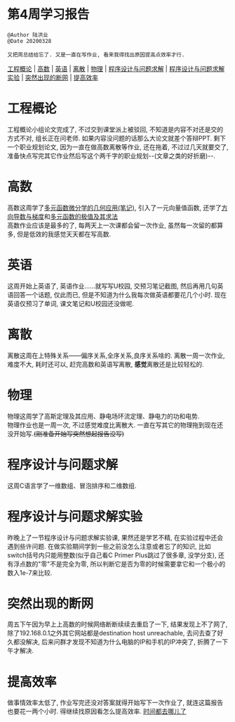 # 第4周学习报告  
`@Author 陆洪业`  
`@Date 20200328`  
```
又把周总结给忘了. 又是一直在写作业, 看来我得找出原因提高点效率才行.
```
[工程概论](#1) | [高数](#2) | [英语](#3) | [离散](#4) | [物理](#5) | [程序设计与问题求解](#6) | [程序设计与问题求解实验](#6) | [突然出现的断网](#7) | [提高效率](#8)  
# <a id='1'>工程概论</a>  
工程概论小组论文完成了, 不过交到课堂派上被驳回, 不知道是内容不对还是交的方式不对, 组长正在问老师. 如果内容没问题的话那么大论文就差个答辩PPT. 剩下一个职业规划论文, 因为一直在做高数离散等作业, 还在拖着, 不过过几天就要交了, 准备快点写完其它作业然后写这个两千字的职业规划--(文章之类的好折磨)--.  

# <a id='2'>高数</a>  
高数这周学了[多元函数微分学的几何应用(笔记)](https://github.com/KudouKaito/StudyNotes/blob/master/AdvancedMath/11MutiFuncIntGeoApp.md), 引入了一元向量值函数, 还学了[方向导数与梯度](https://github.com/KudouKaito/StudyNotes/blob/master/AdvancedMath/12DirectionalDerivativeAndGradient.md)和[多元函数的极值及其求法](https://github.com/KudouKaito/StudyNotes/blob/master/AdvancedMath/13MutiFuncExtreme.md)  
高数作业应该是最多的了, 每两天上一次课都会留一次作业, 虽然每一次留的都算多, 但是低效的我感觉天天都在写高数.  

# <a id='3'>英语</a>  
这周开始上英语了, 英语作业......就写写U校园, 交预习笔记截图, 然后再用几句英语回答一个话题, 仅此而已, 但是不知道为什么我每次做英语都要花几个小时. 现在英语仅预习了单词, 课文笔记和U校园还没做呢.   

# <a id='4'>离散</a>  
离散这周在上特殊关系——偏序关系,全序关系,良序关系啥的. 离散一周一次作业, 难度不大, 耗时还可以, 赶完高数和英语写离散, **感觉**离散还是比较轻松的.  

# <a id='5'>物理</a>  
物理这周学了高斯定理及其应用、静电场环流定理、静电力的功和电势.  
物理作业也是一周一次, 不过感觉难度比离散大. 一直在写其它的物理拖到现在还没开始写.~~(刚准备开始写突然想起报告没写)~~  
# <a id='6'>程序设计与问题求解</a>  
这周C语言学了一维数组、冒泡排序和二维数组.  

# <a id='7'>程序设计与问题求解实验</a>  
昨晚上了一节程序设计与问题求解实验课, 果然还是学艺不精, 在实验过程中还会遇到些许问题. 在做实验期间学到一些之前没怎么注意或者忘了的知识, 比如switch括号内只能用整数(似乎自己看C Primer Plus跳过了很多章, 没学分支), 还有浮点数的"零"不是完全为零, 所以判断它是否为零的时候需要拿它和一个极小的数入1e-7来比较.   

# <a id='8'>突然出现的断网</a>  
周五下午因为早上上高数的时候网络断断续续去重启了一下, 结果发现上不了网了, 除了192.168.0.1之外其它网站都是destination host unreachable, 去问去查了好久都没解决, 后来问群才发现不知道为什么电脑的IP和手机的IP冲突了, 折腾了一下午才解决.  


# <a id='8'>提高效率</a>  
做事情效率太低了, 作业写完还没对答案就得开始写下一次作业了, 就连这篇报告也要花一两个小时. 得继续找原因看怎么提高效率. [时间都去哪儿了](http://ws.stream.qqmusic.qq.com/C400004W6dWx1Sbosy.m4a?guid=1087012630&vkey=5DD5ABC06A73C1597470B798EFF06BEF3A2BF83CCD82EA30BAAE8B55D48FA1BBAFF6FD7C9A180260C99D5A8A6F6E3D2C4172F4058C98E711&uin=6320&fromtag=66)   
